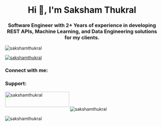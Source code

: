 <h1 align="center">Hi 👋, I'm Saksham Thukral</h1>
<h3 align="center">Software Engineer with 2+ Years of experience in developing REST APIs, Machine Learning, and Data Engineering solutions for my clients.</h3>

<p align="left"> <img src="https://komarev.com/ghpvc/?username=sakshamthukral&label=Profile%20views&color=0e75b6&style=flat" alt="sakshamthukral" /> </p>

<p align="left"> <a href="https://github.com/ryo-ma/github-profile-trophy"><img src="https://github-profile-trophy.vercel.app/?username=sakshamthukral" alt="sakshamthukral" /></a> </p>

<h3 align="left">Connect with me:</h3>
<p align="left">
</p>

<h3 align="left">Support:</h3>
<p><a href="https://www.buymeacoffee.com/sakshamthukral"> <img align="left" src="https://cdn.buymeacoffee.com/buttons/v2/default-yellow.png" height="50" width="210" alt="sakshamthukral" /></a></p><br><br>

<p><img align="center" src="https://github-readme-stats.vercel.app/api/top-langs?username=sakshamthukral&show_icons=true&locale=en&layout=compact" alt="sakshamthukral" /></p>

<p><img align="center" src="https://github-readme-streak-stats.herokuapp.com/?user=sakshamthukral&" alt="sakshamthukral" /></p>
